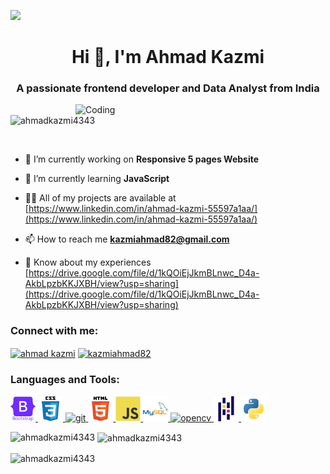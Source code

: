 ![](https://github.com/Ahmadkazmi4343/Ahmadkazmi4343-Ahmadkazmi4343/blob/main/Blue%20Modern%20Technology%20LinkedIn%20Banner.png)
<h1 align="center">Hi 👋, I'm Ahmad Kazmi</h1>

<h3 align="center">A passionate frontend developer and Data Analyst from India</h3>
<img align="right" alt="Coding" width="400" src="https://camo.githubusercontent.com/15857bd385b12298e036391e6b9644e481eb0903f46311126cb5f571df2b3686/68747470733a2f2f77686f736172676879612e6e65746c6966792e6170702f636f6e74656e742f67697068792e676966">

<p align="left"> <img src="https://komarev.com/ghpvc/?username=ahmadkazmi4343&label=Profile%20views&color=0e75b6&style=flat" alt="ahmadkazmi4343" /> </p>

<p align="left"> <a href="https://twitter.com/" target="blank"><img src="https://img.shields.io/twitter/follow/?logo=twitter&style=for-the-badge" alt="" /></a> </p>

- 🔭 I’m currently working on **Responsive 5 pages Website**

- 🌱 I’m currently learning **JavaScript**

- 👨‍💻 All of my projects are available at [https://www.linkedin.com/in/ahmad-kazmi-55597a1aa/](https://www.linkedin.com/in/ahmad-kazmi-55597a1aa/)

- 📫 How to reach me **kazmiahmad82@gmail.com**

- 📄 Know about my experiences [https://drive.google.com/file/d/1kQOiEjJkmBLnwc_D4a-AkbLpzbKKJXBH/view?usp=sharing](https://drive.google.com/file/d/1kQOiEjJkmBLnwc_D4a-AkbLpzbKKJXBH/view?usp=sharing)

<h3 align="left">Connect with me:</h3>
<p align="left">
<a href="https://linkedin.com/in/ahmad kazmi" target="blank"><img align="center" src="https://raw.githubusercontent.com/rahuldkjain/github-profile-readme-generator/master/src/images/icons/Social/linked-in-alt.svg" alt="ahmad kazmi" height="30" width="40" /></a>
<a href="https://auth.geeksforgeeks.org/user/kazmiahmad82" target="blank"><img align="center" src="https://raw.githubusercontent.com/rahuldkjain/github-profile-readme-generator/master/src/images/icons/Social/geeks-for-geeks.svg" alt="kazmiahmad82" height="30" width="40" /></a>
</p>

<h3 align="left">Languages and Tools:</h3>
<p align="left"> <a href="https://getbootstrap.com" target="_blank" rel="noreferrer"> <img src="https://raw.githubusercontent.com/devicons/devicon/master/icons/bootstrap/bootstrap-plain-wordmark.svg" alt="bootstrap" width="40" height="40"/> </a> <a href="https://www.w3schools.com/css/" target="_blank" rel="noreferrer"> <img src="https://raw.githubusercontent.com/devicons/devicon/master/icons/css3/css3-original-wordmark.svg" alt="css3" width="40" height="40"/> </a> <a href="https://git-scm.com/" target="_blank" rel="noreferrer"> <img src="https://www.vectorlogo.zone/logos/git-scm/git-scm-icon.svg" alt="git" width="40" height="40"/> </a> <a href="https://www.w3.org/html/" target="_blank" rel="noreferrer"> <img src="https://raw.githubusercontent.com/devicons/devicon/master/icons/html5/html5-original-wordmark.svg" alt="html5" width="40" height="40"/> </a> <a href="https://developer.mozilla.org/en-US/docs/Web/JavaScript" target="_blank" rel="noreferrer"> <img src="https://raw.githubusercontent.com/devicons/devicon/master/icons/javascript/javascript-original.svg" alt="javascript" width="40" height="40"/> </a> <a href="https://www.mysql.com/" target="_blank" rel="noreferrer"> <img src="https://raw.githubusercontent.com/devicons/devicon/master/icons/mysql/mysql-original-wordmark.svg" alt="mysql" width="40" height="40"/> </a> <a href="https://opencv.org/" target="_blank" rel="noreferrer"> <img src="https://www.vectorlogo.zone/logos/opencv/opencv-icon.svg" alt="opencv" width="40" height="40"/> </a> <a href="https://pandas.pydata.org/" target="_blank" rel="noreferrer"> <img src="https://raw.githubusercontent.com/devicons/devicon/2ae2a900d2f041da66e950e4d48052658d850630/icons/pandas/pandas-original.svg" alt="pandas" width="40" height="40"/> </a> <a href="https://www.python.org" target="_blank" rel="noreferrer"> <img src="https://raw.githubusercontent.com/devicons/devicon/master/icons/python/python-original.svg" alt="python" width="40" height="40"/> </a> </p>

<p><img align="left" src="https://github-readme-stats.vercel.app/api/top-langs?username=ahmadkazmi4343&show_icons=true&locale=en&layout=compact" alt="ahmadkazmi4343" /></p>

<p>&nbsp;<img align="center" src="https://github-readme-stats.vercel.app/api?username=ahmadkazmi4343&show_icons=true&locale=en" alt="ahmadkazmi4343" /></p>

<p><img align="center" src="https://github-readme-streak-stats.herokuapp.com/?user=ahmadkazmi4343&" alt="ahmadkazmi4343" /></p>

